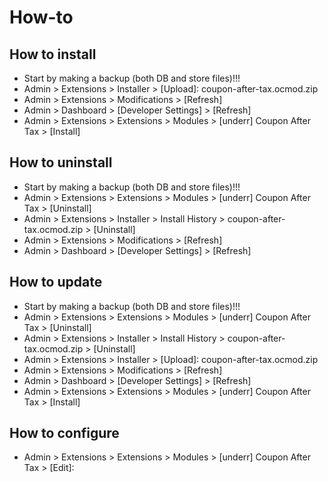 # How-to

## How to install
* Start by making a backup (both DB and store files)!!!
* Admin > Extensions > Installer > [Upload]: coupon-after-tax.ocmod.zip
* Admin > Extensions > Modifications > [Refresh]
* Admin > Dashboard > [Developer Settings] > [Refresh]
* Admin > Extensions > Extensions > Modules > [underr] Coupon After Tax > [Install]

## How to uninstall
* Start by making a backup (both DB and store files)!!!
* Admin > Extensions > Extensions > Modules > [underr] Coupon After Tax > [Uninstall]
* Admin > Extensions > Installer > Install History > coupon-after-tax.ocmod.zip > [Uninstall]
* Admin > Extensions > Modifications > [Refresh]
* Admin > Dashboard > [Developer Settings] > [Refresh]

## How to update
* Start by making a backup (both DB and store files)!!!
* Admin > Extensions > Extensions > Modules > [underr] Coupon After Tax > [Uninstall]
* Admin > Extensions > Installer > Install History > coupon-after-tax.ocmod.zip > [Uninstall]
* Admin > Extensions > Installer > [Upload]: coupon-after-tax.ocmod.zip
* Admin > Extensions > Modifications > [Refresh]
* Admin > Dashboard > [Developer Settings] > [Refresh]
* Admin > Extensions > Extensions > Modules > [underr] Coupon After Tax > [Install]

## How to configure
* Admin > Extensions > Extensions > Modules > [underr] Coupon After Tax > [Edit]:
